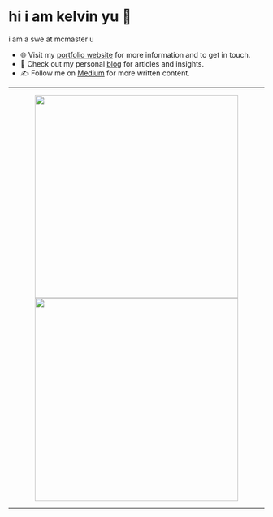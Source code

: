 # hi i am kelvin yu 👋
i am a swe at mcmaster u 
- 🌐 Visit my [portfolio website](https://pr2tik1.github.io/) for more information and to get in touch.
- 👋 Check out my personal [blog](https://pr2tik1.github.io/blog/) for articles and insights.
- ✍️ Follow me on [Medium](https://pr2tik1.medium.com/) for more written content.


---
<p align="center">
    <img src="https://github-readme-stats.vercel.app/api?username=kelvin-u&show_icons=true&theme=dark#gh-dark-mode-only" width="400px">
    <img src="https://github-readme-streak-stats.herokuapp.com/?user=kelvin-u&theme=dark&card_width=400" width="400px">
</p>


---

